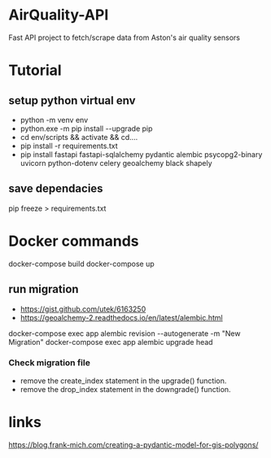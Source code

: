 # AirQuality-API
Fast API project to fetch/scrape data from Aston's air quality sensors

# Tutorial


## setup python virtual env
-   python -m venv env
-   python.exe -m pip install --upgrade pip
-   cd env/scripts && activate && cd..\..
-   pip install -r requirements.txt
-   pip install fastapi fastapi-sqlalchemy pydantic alembic psycopg2-binary uvicorn python-dotenv celery geoalchemy black shapely





## save dependacies
pip freeze > requirements.txt

# Docker commands 
docker-compose build
docker-compose up

## run migration
- https://gist.github.com/utek/6163250
- https://geoalchemy-2.readthedocs.io/en/latest/alembic.html

docker-compose exec app alembic revision --autogenerate -m "New Migration"
docker-compose exec app alembic upgrade head

### Check migration file
- remove the create_index statement in the upgrade() function.
- remove the drop_index statement in the downgrade() function.





# links

https://blog.frank-mich.com/creating-a-pydantic-model-for-gis-polygons/

